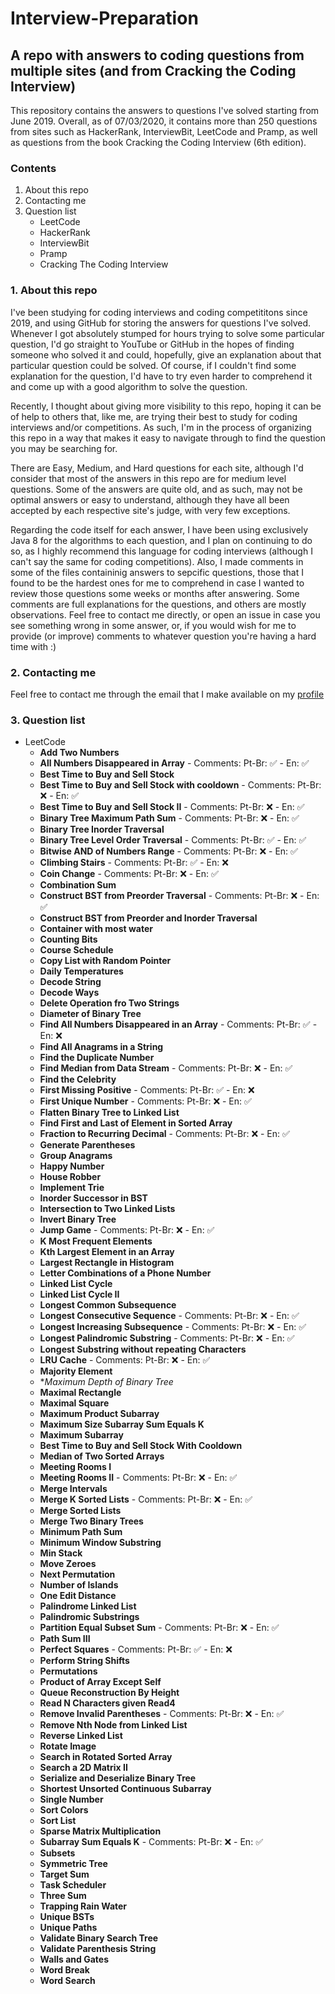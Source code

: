 # Interview-Preparation

## A repo with answers to coding questions from multiple sites (and from Cracking the Coding Interview)

This repository contains the answers to questions I've solved starting from June 2019. Overall, as of 07/03/2020, it contains more than 250 questions from sites such as HackerRank, InterviewBit, LeetCode and Pramp, as well as questions from the book Cracking the Coding Interview (6th edition).

### Contents

1. About this repo
2. Contacting me
3. Question list
   - LeetCode
   - HackerRank
   - InterviewBit
   - Pramp
   - Cracking The Coding Interview
   
### 1. About this repo

I've been studying for coding interviews and coding competititons since 2019, and using GitHub for storing the answers for questions I've solved. Whenever I got absolutely stumped for hours trying to solve some particular question, I'd go straight to YouTube or GitHub in the hopes of finding someone who solved it and could, hopefully, give an explanation about that particular question could be solved. Of course, if I couldn't find some explanation for the question, I'd have to try even harder to comprehend it and come up with a good algorithm to solve the question. 

Recently, I thought about giving more visibility to this repo, hoping it can be of help to others that, like me, are trying their best to study for coding interviews and/or competitions. As such, I'm in the process of organizing this repo in a way that makes it easy to navigate through to find the question you may be searching for.

There are Easy, Medium, and Hard questions for each site, although I'd consider that most of the answers in this repo are for medium level questions. Some of the answers are quite old, and as such, may not be optimal answers or easy to understand, although they have all been accepted by each respective site's judge, with very few exceptions.

Regarding the code itself for each answer, I have been using exclusively Java 8 for the algorithms to each question, and I plan on continuing to do so, as I highly recommend this language for coding interviews (although I can't say the same for coding competitions). Also, I made comments in some of the files containinig answers to sepcific questions, those that I found to be the hardest ones for me to comprehend in case I wanted to review those questions some weeks or months after answering. Some comments are full explanations for the questions, and others are mostly observations. Feel free to contact me directly, or open an issue in case you see something wrong in some answer, or, if you would wish for me to provide (or improve) comments to whatever question you're having a hard time with :)

### 2. Contacting me

Feel free to contact me through the email that I make available on my [profile](https://github.com/luisfilipels/)

### 3. Question list

- LeetCode
  - **Add Two Numbers**
  - **All Numbers Disappeared in Array** - Comments: Pt-Br: :white_check_mark: - En: :white_check_mark:
  - **Best Time to Buy and Sell Stock**
  - **Best Time to Buy and Sell Stock with cooldown** - Comments: Pt-Br: :x: - En: :white_check_mark:
  - **Best Time to Buy and Sell Stock II** - Comments: Pt-Br: :x: - En: :white_check_mark:
  - **Binary Tree Maximum Path Sum** - Comments: Pt-Br: :x: - En: :white_check_mark:
  - **Binary Tree Inorder Traversal**
  - **Binary Tree Level Order Traversal** - Comments: Pt-Br: :white_check_mark: - En: :white_check_mark:
  - **Bitwise AND of Numbers Range** - Comments: Pt-Br: :x: - En: :white_check_mark:
  - **Climbing Stairs** - Comments: Pt-Br: :white_check_mark: - En: :x:
  - **Coin Change** - Comments: Pt-Br: :x: - En: :white_check_mark:
  - **Combination Sum**
  - **Construct BST from Preorder Traversal** - Comments: Pt-Br: :x: - En: :white_check_mark:
  - **Construct BST from Preorder and Inorder Traversal**
  - **Container with most water**
  - **Counting Bits**
  - **Course Schedule**
  - **Copy List with Random Pointer**
  - **Daily Temperatures**
  - **Decode String**
  - **Decode Ways**
  - **Delete Operation fro Two Strings**
  - **Diameter of Binary Tree**
  - **Find All Numbers Disappeared in an Array** - Comments: Pt-Br: :white_check_mark: - En: :x:
  - **Find All Anagrams in a String**
  - **Find the Duplicate Number**
  - **Find Median from Data Stream** - Comments: Pt-Br: :x: - En: :white_check_mark:
  - **Find the Celebrity**
  - **First Missing Positive** - Comments: Pt-Br: :white_check_mark: - En: :x:
  - **First Unique Number** - Comments: Pt-Br: :x: - En: :white_check_mark:
  - **Flatten Binary Tree to Linked List**
  - **Find First and Last of Element in Sorted Array**
  - **Fraction to Recurring Decimal** - Comments: Pt-Br: :x: - En: :white_check_mark:
  - **Generate Parentheses**
  - **Group Anagrams**
  - **Happy Number**
  - **House Robber**
  - **Implement Trie**
  - **Inorder Successor in BST**
  - **Intersection to Two Linked Lists**
  - **Invert Binary Tree**
  - **Jump Game** - Comments: Pt-Br: :x: - En: :white_check_mark:
  - **K Most Frequent Elements**
  - **Kth Largest Element in an Array**
  - **Largest Rectangle in Histogram**
  - **Letter Combinations of a Phone Number**
  - **Linked List Cycle**
  - **Linked List Cycle II**
  - **Longest Common Subsequence**
  - **Longest Consecutive Sequence** - Comments: Pt-Br: :x: - En: :white_check_mark:
  - **Longest Increasing Subsequence** - Comments: Pt-Br: :x: - En: :white_check_mark:
  - **Longest Palindromic Substring** - Comments: Pt-Br: :x: - En: :white_check_mark:
  - **Longest Substring without repeating Characters**
  - **LRU Cache** - Comments: Pt-Br: :x: - En: :white_check_mark:
  - **Majority Element**
  - **Maximum Depth of Binary Tree*
  - **Maximal Rectangle**
  - **Maximal Square**
  - **Maximum Product Subarray**
  - **Maximum Size Subarray Sum Equals K**
  - **Maximum Subarray**
  - **Best Time to Buy and Sell Stock With Cooldown**
  - **Median of Two Sorted Arrays**
  - **Meeting Rooms I**
  - **Meeting Rooms II** - Comments: Pt-Br: :x: - En: :white_check_mark:
  - **Merge Intervals**
  - **Merge K Sorted Lists** - Comments: Pt-Br: :x: - En: :white_check_mark:
  - **Merge Sorted Lists**
  - **Merge Two Binary Trees**
  - **Minimum Path Sum**
  - **Minimum Window Substring**
  - **Min Stack**
  - **Move Zeroes**
  - **Next Permutation**
  - **Number of Islands**
  - **One Edit Distance**
  - **Palindrome Linked List**
  - **Palindromic Substrings**
  - **Partition Equal Subset Sum** - Comments: Pt-Br: :x: - En: :white_check_mark:
  - **Path Sum III**
  - **Perfect Squares** - Comments: Pt-Br: :white_check_mark: - En: :x:
  - **Perform String Shifts**
  - **Permutations**
  - **Product of Array Except Self**
  - **Queue Reconstruction By Height**
  - **Read N Characters given Read4**
  - **Remove Invalid Parentheses** - Comments: Pt-Br: :x: - En: :white_check_mark:
  - **Remove Nth Node from Linked List**
  - **Reverse Linked List**
  - **Rotate Image**
  - **Search in Rotated Sorted Array**
  - **Search a 2D Matrix II**
  - **Serialize and Deserialize Binary Tree**
  - **Shortest Unsorted Continuous Subarray**
  - **Single Number**
  - **Sort Colors**
  - **Sort List**
  - **Sparse Matrix Multiplication**
  - **Subarray Sum Equals K** - Comments: Pt-Br: :x: - En: :white_check_mark:
  - **Subsets**
  - **Symmetric Tree**
  - **Target Sum**
  - **Task Scheduler**
  - **Three Sum**
  - **Trapping Rain Water**
  - **Unique BSTs**
  - **Unique Paths**
  - **Validate Binary Search Tree**
  - **Validate Parenthesis String**
  - **Walls and Gates**
  - **Word Break**
  - **Word Search**
